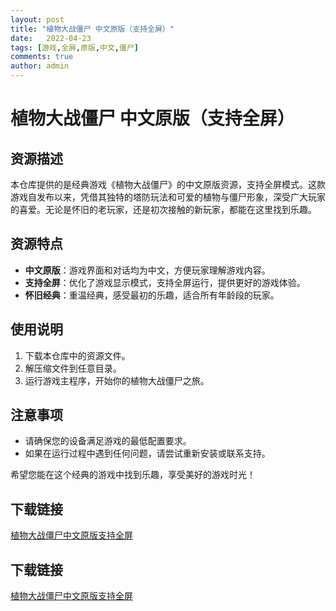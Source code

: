 ```yaml
---
layout: post
title: "植物大战僵尸 中文原版（支持全屏）"
date:   2022-04-23
tags: [游戏,全屏,原版,中文,僵尸]
comments: true
author: admin
---
```

# 植物大战僵尸 中文原版（支持全屏）

## 资源描述

本仓库提供的是经典游戏《植物大战僵尸》的中文原版资源，支持全屏模式。这款游戏自发布以来，凭借其独特的塔防玩法和可爱的植物与僵尸形象，深受广大玩家的喜爱。无论是怀旧的老玩家，还是初次接触的新玩家，都能在这里找到乐趣。

## 资源特点

- **中文原版**：游戏界面和对话均为中文，方便玩家理解游戏内容。
- **支持全屏**：优化了游戏显示模式，支持全屏运行，提供更好的游戏体验。
- **怀旧经典**：重温经典，感受最初的乐趣，适合所有年龄段的玩家。

## 使用说明

1. 下载本仓库中的资源文件。
2. 解压缩文件到任意目录。
3. 运行游戏主程序，开始你的植物大战僵尸之旅。

## 注意事项

- 请确保您的设备满足游戏的最低配置要求。
- 如果在运行过程中遇到任何问题，请尝试重新安装或联系支持。

希望您能在这个经典的游戏中找到乐趣，享受美好的游戏时光！

## 下载链接

[植物大战僵尸中文原版支持全屏](https://pan.quark.cn/s/103b5fe6bf74)

## 下载链接

[植物大战僵尸中文原版支持全屏](https://pan.quark.cn/s/77a7a5a74f02)